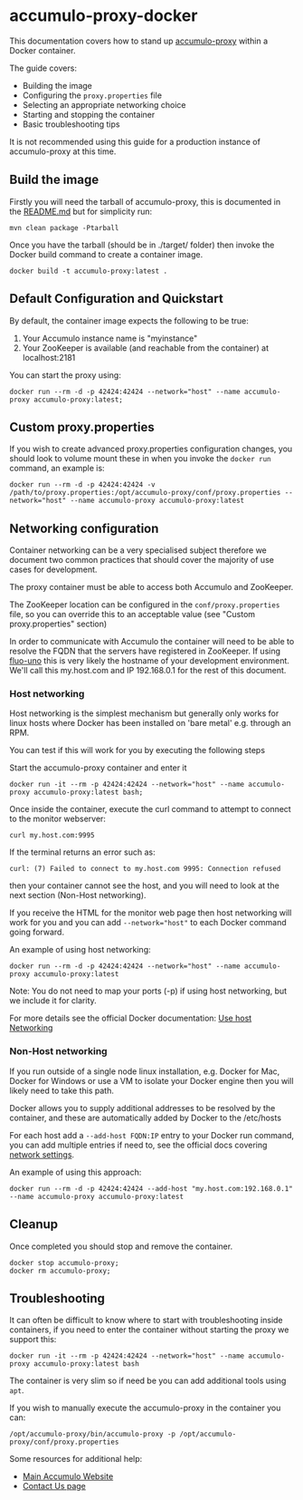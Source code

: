 <!--
Licensed to the Apache Software Foundation (ASF) under one or more
contributor license agreements.  See the NOTICE file distributed with
this work for additional information regarding copyright ownership.
The ASF licenses this file to You under the Apache License, Version 2.0
(the "License"); you may not use this file except in compliance with
the License.  You may obtain a copy of the License at

    http://www.apache.org/licenses/LICENSE-2.0

Unless required by applicable law or agreed to in writing, software
distributed under the License is distributed on an "AS IS" BASIS,
WITHOUT WARRANTIES OR CONDITIONS OF ANY KIND, either express or implied.
See the License for the specific language governing permissions and
limitations under the License.
-->

# accumulo-proxy-docker
This documentation covers how to stand up [accumulo-proxy](https://github.com/apache/accumulo-proxy/) within a Docker container.
 
The guide covers:
* Building the image
* Configuring the `proxy.properties` file
* Selecting an appropriate networking choice
* Starting and stopping the container
* Basic troubleshooting tips 

It is not recommended using this guide for a production instance of accumulo-proxy at this time.

## Build the image
Firstly you will need the tarball of accumulo-proxy, this is documented in the [README.md](README.md) but for simplicity run:
```commandline
mvn clean package -Ptarball
```

Once you have the tarball (should be in ./target/ folder) then invoke the Docker build command to create a container image.
```commandline
docker build -t accumulo-proxy:latest .
```

## Default Configuration and Quickstart
By default, the container image expects the following to be true:
1. Your Accumulo instance name is "myinstance"
2. Your ZooKeeper is available (and reachable from the container) at localhost:2181

You can start the proxy using:
```commandline
docker run --rm -d -p 42424:42424 --network="host" --name accumulo-proxy accumulo-proxy:latest;
```

## Custom proxy.properties
If you wish to create advanced proxy.properties configuration changes, you should look to volume mount these in when you invoke the `docker run` command, an example is:
```commandline
docker run --rm -d -p 42424:42424 -v /path/to/proxy.properties:/opt/accumulo-proxy/conf/proxy.properties --network="host" --name accumulo-proxy accumulo-proxy:latest
```

## Networking configuration
Container networking can be a very specialised subject therefore we document two common practices that should cover the majority of use cases for development. 

The proxy container must be able to access both Accumulo and ZooKeeper.

The ZooKeeper location can be configured in the `conf/proxy.properties` file, so you can override this to an acceptable value (see "Custom proxy.properties" section) 

In order to communicate with Accumulo the container will need to be able to resolve the FQDN that the servers have registered in ZooKeeper. If using [fluo-uno](https://github.com/apache/fluo-uno) this is very likely the hostname of your development environment. We'll call this my.host.com and IP 192.168.0.1 for the rest of this document.

### Host networking

Host networking is the simplest mechanism but generally only works for linux hosts where Docker has been installed on 'bare metal' e.g. through an RPM. 

You can test if this will work for you by executing the following steps

Start the accumulo-proxy container and enter it
```commandline
docker run -it --rm -p 42424:42424 --network="host" --name accumulo-proxy accumulo-proxy:latest bash;
```

Once inside the container, execute the curl command to attempt to connect to the monitor webserver:
```commandline
curl my.host.com:9995
```

If the terminal returns an error such as: 
```
curl: (7) Failed to connect to my.host.com 9995: Connection refused
``` 
then your container cannot see the host, and you will need to look at the next section (Non-Host networking).

If you receive the HTML for the monitor web page then host networking will work for you and you can add `--network="host"` to each Docker command going forward.

An example of using host networking:
```commandline
docker run --rm -d -p 42424:42424 --network="host" --name accumulo-proxy accumulo-proxy:latest
```

Note: You do not need to map your ports (-p) if using host networking, but we include it for clarity.

For more details see the official Docker documentation: [Use host Networking](https://docs.docker.com/network/host)

### Non-Host networking
If you run outside of a single node linux installation, e.g. Docker for Mac, Docker for Windows or use a VM to isolate your Docker engine then you will likely need to take this path.

Docker allows you to supply additional addresses to be resolved by the container, and these are automatically added by Docker to the /etc/hosts 

For each host add a `--add-host FQDN:IP` entry to your Docker run command, you can add multiple entries if need to, see the official docs covering [network settings](https://docs.docker.com/engine/reference/run/#network-settings).

An example of using this approach:

```commandline
docker run --rm -d -p 42424:42424 --add-host "my.host.com:192.168.0.1" --name accumulo-proxy accumulo-proxy:latest
```

## Cleanup
Once completed you should stop and remove the container.
```commandline
docker stop accumulo-proxy;
docker rm accumulo-proxy;
```

## Troubleshooting
It can often be difficult to know where to start with troubleshooting inside containers, if you need to enter the container without starting the proxy we support this:
```commandline
docker run -it --rm -p 42424:42424 --network="host" --name accumulo-proxy accumulo-proxy:latest bash
``` 

The container is very slim so if need be you can add additional tools using `apt`. 

If you wish to manually execute the accumulo-proxy in the container you can:
```commandline
/opt/accumulo-proxy/bin/accumulo-proxy -p /opt/accumulo-proxy/conf/proxy.properties
```

Some resources for additional help:
* [Main Accumulo Website](https://accumulo.apache.org/)
* [Contact Us page](https://accumulo.apache.org/contact-us/)